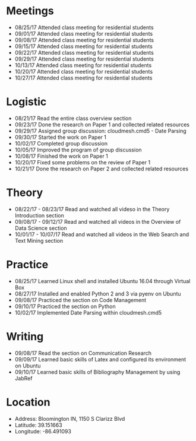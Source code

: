 # Meetings

* 08/25/17 Attended class meeting for residential students
* 09/01/17 Attended class meeting for residential students
* 09/08/17 Attended class meeting for residential students
* 09/15/17 Attended class meeting for residential students
* 09/22/17 Attended class meeting for residential students
* 09/29/17 Attended class meeting for residential students
* 10/13/17 Attended class meeting for residential students
* 10/20/17 Attended class meeting for residential students
* 10/27/17 Attended class meeting for residential students

# Logistic

* 08/21/17 Read the entire class overview section
* 09/23/17 Done the research on Paper 1 and collected related resources
* 09/29/17 Assigned group discussion: cloudmesh.cmd5 - Date Parsing
* 09/30/17 Started the work on Paper 1
* 10/02/17 Completed group discussion
* 10/05/17 Improved the program of group discussion
* 10/08/17 Finished the work on Paper 1
* 10/20/17 Fixed some problems on the review of Paper 1
* 10/21/17 Done the research on Paper 2 and collected related resources

# Theory

* 08/22/17 - 08/23/17 Read and watched all videso in the Theory Introduction section
* 09/08/17 - 09/12/17 Read and watched all videos in the Overview of Data Science section
* 10/01/17 - 10/07/17 Read and watched all videos in the Web Search and Text Mining section

# Practice

* 08/25/17 Learned Linux shell and installed Ubuntu 16.04 through Virtual Box
* 08/27/17 Installed and enabled Python 2 and 3 via pyenv on Ubuntu
* 09/08/17 Practiced the section on Code Management
* 09/10/17 Practiced the section on Python
* 10/02/17 Implemented Date Parsing within cloudmesh.cmd5

# Writing

* 09/08/17 Read the section on Communication Research
* 09/09/17 Learned basic skills of Latex and configured its environment on Ubuntu
* 09/10/17 Learned basic skills of Bibliography Management by using JabRef

# Location

* Address: Bloomington IN, 1150 S Clarizz Blvd
* Latitude: 39.151663
* Longitude: -86.491093
